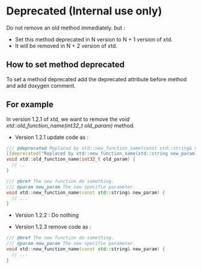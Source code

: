 # Deprecated (**Internal use only**)

Do not remove an old method immediately. but :

* Set this method deprecated in N version to N + 1 version of xtd. 
* It will be removed in N + 2 version of xtd.

## How to set method deprecated

To set a method deprecated add the deprecated attribute before method and add doxygen comment.

## For example

In version 1.2.1 of xtd, we want to remove the *void xtd::old_function_name(int32_t old_param)* method.

* Version 1.2.1 update code as :

```cpp
/// @deprecated Replaced by xtd::new_function_name(const xtd::string& new_param) - Will be removed in version 1.2.3
[[deprecated("Replaced by xtd::new_function_name(xtd::string new_param) - Will be removed in version 1.2.3")]]
void xtd::old_function_name(int32_t old_param) {
  // ...
}

/// @bref The new function do something.
/// @param new_param The new specifie parameter.
void xtd::new_function_name(const std::string& new_param) {
  // ...
}
```

* Version 1.2.2 : Do nothing

* Version 1.2.3 remove code as :

```cpp
/// @bref The new function do something.
/// @param new_param The new specifie parameter.
void xtd::new_function_name(const std::string& new_param) {
  // ...
}
```
